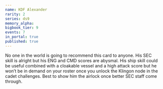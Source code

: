 ```yaml
---
name: KDF Alexander
rarity: 2
series: ds9
memory_alpha:
bigbook_tier: 9
events: 7
in_portal: true
published: true
---
```


No one in the world is going to recommend this card to anyone. His SEC skill is alright but his ENG and CMD scores are abysmal. His ship skill could be useful combined with a cloakable vessel and a high attack score but he won’t be in demand on your roster once you unlock the Klingon node in the cadet challenges. Best to show him the airlock once better SEC staff come through.
